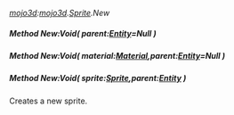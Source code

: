 _[mojo3d](../../modules/mojo3d/mojo3d-module.md):[mojo3d](../../modules/mojo3d/mojo3d-module.md).[Sprite](../../modules/mojo3d/mojo3d-sprite.md).New_
##### Method New:Void( parent:[Entity](../../modules/mojo3d/mojo3d-entity.md)=Null )
##### Method New:Void( material:[Material](../../modules/mojo3d/mojo3d-material.md),parent:[Entity](../../modules/mojo3d/mojo3d-entity.md)=Null )
##### Method New:Void( sprite:[Sprite](../../modules/mojo3d/mojo3d-sprite.md),parent:[Entity](../../modules/mojo3d/mojo3d-entity.md) )
Creates a new sprite.
